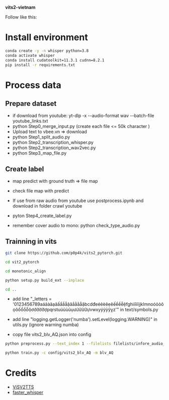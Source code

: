 **vits2-vietnam**

Follow like this:

# Install environment

```bash
conda create -y -n whisper python=3.8
conda activate whisper
conda install cudatoolkit=11.3.1 cudnn=8.2.1
pip install -r requirements.txt
```

# Process data

## Prepare dataset
- if download from youtube:  yt-dlp -x --audio-format wav --batch-file youtube_links.txt
- python Step0_merge_input.py (create each file <= 50k character )
- Upload text to vbee.vn => download
- python Step1_split_audio.py
- python Step2_transcription_whisper.py
- python Step2_transcription_wav2vec.py
- python Step3_map_file.py

## Create label

- map predict with ground truth => file map

- check file map with predict

- If use from raw audio from youtube use postprocess.ipynb and download in folder crawl youtube

- pyton Step4_create_label.py

* remember cover audio to mono: python check_type_audio.py

## Trainning in vits


```bash 
git clone https://github.com/p0p4k/vits2_pytorch.git 

cd vit2_pytorch

cd monotonic_align

python setup.py build_ext --inplace

cd ..
```

- add line "_letters  = '0123456789aáảàãạâấẩầẫậăắẳằẵặbcdđeéẻèẽẹêếểềễệfghiíỉìĩịjklmnoóỏòõọôốổồỗộơớởờỡợpqrstuúủùũụưứửừữựvwxyýỷỳỹỵz'" in text/symbols.py 

- add line "logging.getLogger('numba').setLevel(logging.WARNING)" in utils.py (ignore warning numba)
- copy file vits2_blv_AQ.json into config 

```bash
python preprocess.py --text_index 1 --filelists filelists/infore_audio_text_train_filelist.txt filelists/infore_audio_text_val_filelist.txt filelists/infore_audio_text_test_filelist.txt --text_cleaners basic_cleaners

python train.py -c config/vits2_blv_AQ -m blv_AQ
```

# Credits

- [ViSV2TTS](https://github.com/v-nhandt21/ViSV2TTS)
- [faster_whisper](https://github.com/guillaumekln/faster-whisper)
